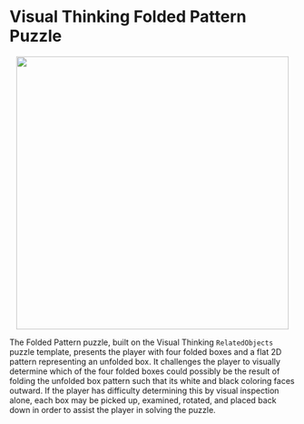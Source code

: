 ﻿# Visual Thinking Folded Pattern Puzzle

<p align="center"><img src="https://raw.githubusercontent.com/citris-ucdavis/foldedpattern/master/.github/foldedpattern.jpg" width="480"></p>

The Folded Pattern puzzle, built on the Visual Thinking `RelatedObjects` puzzle template, presents the player with four folded boxes and a flat 2D pattern representing an unfolded box. It challenges the player to visually determine which of the four folded boxes could possibly be the result of folding the unfolded box pattern such that its white and black coloring faces outward. If the player has difficulty determining this by visual inspection alone, each box may be picked up, examined, rotated, and placed back down in order to assist the player in solving the puzzle.
